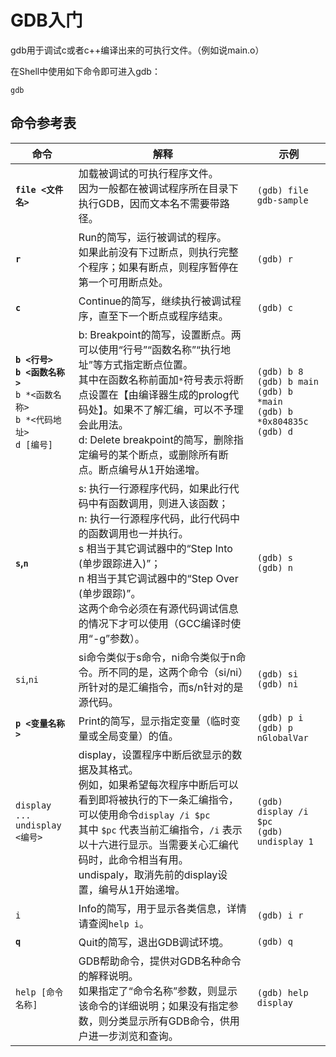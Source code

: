 # GDB入门

gdb用于调试c或者c++编译出来的可执行文件。（例如说main.o）

在Shell中使用如下命令即可进入gdb：

```shell
gdb
```

## 命令参考表

| 命令                                                         | 解释                                                         | 示例                                                         |
| ------------------------------------------------------------ | ------------------------------------------------------------ | ------------------------------------------------------------ |
| **`file <文件名>`**                                          | 加载被调试的可执行程序文件。<br/>因为一般都在被调试程序所在目录下执行GDB，因而文本名不需要带路径。 | `(gdb) file gdb-sample`                                      |
| **`r`**                                                      | Run的简写，运行被调试的程序。<br/>如果此前没有下过断点，则执行完整个程序；如果有断点，则程序暂停在第一个可用断点处。 | `(gdb) r`                                                    |
| **`c`**                                                      | Continue的简写，继续执行被调试程序，直至下一个断点或程序结束。 | `(gdb) c`                                                    |
| **`b <行号>`**<br/>**`b <函数名称>`**<br/>`b *<函数名称>`<br/>`b *<代码地址>`<br/>`d [编号]` | b: Breakpoint的简写，设置断点。两可以使用“行号”“函数名称”“执行地址”等方式指定断点位置。<br/>其中在函数名称前面加`*`符号表示将断点设置在【由编译器生成的prolog代码处】。如果不了解汇编，可以不予理会此用法。<br/>d: Delete breakpoint的简写，删除指定编号的某个断点，或删除所有断点。断点编号从1开始递增。 | `(gdb) b 8`<br/>`(gdb) b main`<br/>`(gdb) b *main`<br/>`(gdb) b *0x804835c`<br/>`(gdb) d` |
| **`s`,`n`**                                                  | s: 执行一行源程序代码，如果此行代码中有函数调用，则进入该函数；<br/>n: 执行一行源程序代码，此行代码中的函数调用也一并执行。<br/>s 相当于其它调试器中的“Step Into (单步跟踪进入)”；<br/>n 相当于其它调试器中的“Step Over (单步跟踪)”。<br/>这两个命令必须在有源代码调试信息的情况下才可以使用（GCC编译时使用“-g”参数）。 | `(gdb) s`<br/>`(gdb) n`                                      |
| `si`,`ni`                                                    | si命令类似于s命令，ni命令类似于n命令。所不同的是，这两个命令（si/ni）所针对的是汇编指令，而s/n针对的是源代码。 | `(gdb) si`<br/>`(gdb) ni`                                    |
| **`p <变量名称>`**                                           | Print的简写，显示指定变量（临时变量或全局变量）的值。        | `(gdb) p i`<br/>`(gdb) p nGlobalVar`                         |
| `display ...`<br/>`undisplay <编号>`                         | display，设置程序中断后欲显示的数据及其格式。<br/>例如，如果希望每次程序中断后可以看到即将被执行的下一条汇编指令，可以使用命令`display /i $pc`<br/>其中 `$pc` 代表当前汇编指令，`/i` 表示以十六进行显示。当需要关心汇编代码时，此命令相当有用。<br/>undispaly，取消先前的display设置，编号从1开始递增。 | `(gdb) display /i $pc`<br/>`(gdb) undisplay 1`               |
| `i`                                                          | Info的简写，用于显示各类信息，详情请查阅`help i`。           | `(gdb) i r`                                                  |
| **`q`**                                                      | Quit的简写，退出GDB调试环境。                                | `(gdb) q`                                                    |
| `help [命令名称]`                                            | GDB帮助命令，提供对GDB名种命令的解释说明。<br/>如果指定了“命令名称”参数，则显示该命令的详细说明；如果没有指定参数，则分类显示所有GDB命令，供用户进一步浏览和查询。 | `(gdb) help display`                                         |

